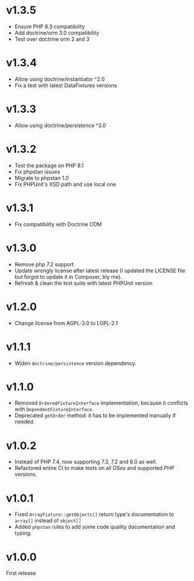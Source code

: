 # v1.3.5

* Ensure PHP 8.3 compatibility
* Add doctrine/orm 3.0 compatibility
* Test over doctrine orm 2 and 3

# v1.3.4

* Allow using doctrine/instantiator ^2.0
* Fix a test with latest DataFixtures versions

# v1.3.3

* Allow using doctrine/persistence ^3.0

# v1.3.2

* Test the package on PHP 8.1
* Fix phpstan issues
* Migrate to phpstan 1.0
* Fix PHPUnit's XSD path and use local one

# v1.3.1

* Fix compatibility with Doctrine ODM

# v1.3.0

* Remove php 7.2 support
* Update wrongly license after latest release (I updated the LICENSE file but forgot to update it in Composer, bly me).
* Refresh & clean the test suite with latest PHPUnit version

# v1.2.0

* Change license from AGPL-3.0 to LGPL-2.1

# v1.1.1

* Widen `doctrine/persistence` version dependency.

# v1.1.0

* Removed `OrderedFixtureInterface` implementation, because it conflicts with `DependentFixtureInterface`.
* Deprecated `getOrder` method: it has to be implemented manually if needed.

# v1.0.2

* Instead of PHP 7.4, now supporting 7.3, 7.2 and 8.0 as well.
* Refactored entire CI to make tests on all OSes and supported PHP versions.

# v1.0.1

* Fixed `ArrayFixture::getObjects()` return type's documentation to `array[]` instead of `object[]`
* Added `phpstan` rules to add some code quality documentation and typing.

# v1.0.0

First release
